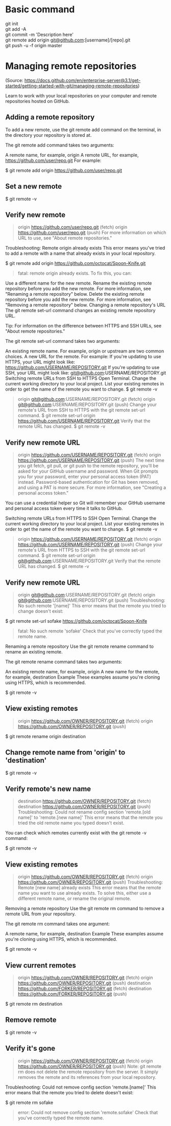 # Basic command

git init    
git add -A  
git commit -m 'Description here'    
git remote add origin git@github.com:[username]/[repo].git  
git push -u -f origin master


# Managing remote repositories

(Source: https://docs.github.com/en/enterprise-server@3.1/get-started/getting-started-with-git/managing-remote-repositories)

Learn to work with your local repositories on your computer and remote repositories hosted on GitHub.


## Adding a remote repository
To add a new remote, use the git remote add command on the terminal, in the directory your repository is stored at.

The git remote add command takes two arguments:

A remote name, for example, origin
A remote URL, for example, https://github.com/user/repo.git
For example:

$ git remote add origin https://github.com/user/repo.git
## Set a new remote

$ git remote -v
## Verify new remote
> origin  https://github.com/user/repo.git (fetch)
> origin  https://github.com/user/repo.git (push)
For more information on which URL to use, see "About remote repositories."

Troubleshooting: Remote origin already exists
This error means you've tried to add a remote with a name that already exists in your local repository.

$ git remote add origin https://github.com/octocat/Spoon-Knife.git
> fatal: remote origin already exists.
To fix this, you can:

Use a different name for the new remote.
Rename the existing remote repository before you add the new remote. For more information, see "Renaming a remote repository" below.
Delete the existing remote repository before you add the new remote. For more information, see "Removing a remote repository" below.
Changing a remote repository's URL
The git remote set-url command changes an existing remote repository URL.

Tip: For information on the difference between HTTPS and SSH URLs, see "About remote repositories."

The git remote set-url command takes two arguments:

An existing remote name. For example, origin or upstream are two common choices.
A new URL for the remote. For example:
If you're updating to use HTTPS, your URL might look like:
https://github.com/USERNAME/REPOSITORY.git
If you're updating to use SSH, your URL might look like:
git@github.com:USERNAME/REPOSITORY.git
Switching remote URLs from SSH to HTTPS
Open Terminal.
Change the current working directory to your local project.
List your existing remotes in order to get the name of the remote you want to change.
$ git remote -v
> origin  git@github.com:USERNAME/REPOSITORY.git (fetch)
> origin  git@github.com:USERNAME/REPOSITORY.git (push)
Change your remote's URL from SSH to HTTPS with the git remote set-url command.
$ git remote set-url origin https://github.com/USERNAME/REPOSITORY.git
Verify that the remote URL has changed.
$ git remote -v
## Verify new remote URL
> origin  https://github.com/USERNAME/REPOSITORY.git (fetch)
> origin  https://github.com/USERNAME/REPOSITORY.git (push)
The next time you git fetch, git pull, or git push to the remote repository, you'll be asked for your GitHub username and password. When Git prompts you for your password, enter your personal access token (PAT) instead. Password-based authentication for Git has been removed, and using a PAT is more secure. For more information, see "Creating a personal access token."

You can use a credential helper so Git will remember your GitHub username and personal access token every time it talks to GitHub.

Switching remote URLs from HTTPS to SSH
Open Terminal.
Change the current working directory to your local project.
List your existing remotes in order to get the name of the remote you want to change.
$ git remote -v
> origin  https://github.com/USERNAME/REPOSITORY.git (fetch)
> origin  https://github.com/USERNAME/REPOSITORY.git (push)
Change your remote's URL from HTTPS to SSH with the git remote set-url command.
$ git remote set-url origin git@github.com:USERNAME/REPOSITORY.git
Verify that the remote URL has changed.
$ git remote -v
## Verify new remote URL
> origin  git@github.com:USERNAME/REPOSITORY.git (fetch)
> origin  git@github.com:USERNAME/REPOSITORY.git (push)
Troubleshooting: No such remote '[name]'
This error means that the remote you tried to change doesn't exist:

$ git remote set-url sofake https://github.com/octocat/Spoon-Knife
> fatal: No such remote 'sofake'
Check that you've correctly typed the remote name.

Renaming a remote repository
Use the git remote rename command to rename an existing remote.

The git remote rename command takes two arguments:

An existing remote name, for example, origin
A new name for the remote, for example, destination
Example
These examples assume you're cloning using HTTPS, which is recommended.

$ git remote -v
## View existing remotes
> origin  https://github.com/OWNER/REPOSITORY.git (fetch)
> origin  https://github.com/OWNER/REPOSITORY.git (push)

$ git remote rename origin destination
## Change remote name from 'origin' to 'destination'

$ git remote -v
## Verify remote's new name
> destination  https://github.com/OWNER/REPOSITORY.git (fetch)
> destination  https://github.com/OWNER/REPOSITORY.git (push)
Troubleshooting: Could not rename config section 'remote.[old name]' to 'remote.[new name]'
This error means that the remote you tried the old remote name you typed doesn't exist.

You can check which remotes currently exist with the git remote -v command:

$ git remote -v
## View existing remotes
> origin  https://github.com/OWNER/REPOSITORY.git (fetch)
> origin  https://github.com/OWNER/REPOSITORY.git (push)
Troubleshooting: Remote [new name] already exists
This error means that the remote name you want to use already exists. To solve this, either use a different remote name, or rename the original remote.

Removing a remote repository
Use the git remote rm command to remove a remote URL from your repository.

The git remote rm command takes one argument:

A remote name, for example, destination
Example
These examples assume you're cloning using HTTPS, which is recommended.

$ git remote -v
## View current remotes
> origin  https://github.com/OWNER/REPOSITORY.git (fetch)
> origin  https://github.com/OWNER/REPOSITORY.git (push)
> destination  https://github.com/FORKER/REPOSITORY.git (fetch)
> destination  https://github.com/FORKER/REPOSITORY.git (push)

$ git remote rm destination
## Remove remote
$ git remote -v
## Verify it's gone
> origin  https://github.com/OWNER/REPOSITORY.git (fetch)
> origin  https://github.com/OWNER/REPOSITORY.git (push)
Note: git remote rm does not delete the remote repository from the server. It simply removes the remote and its references from your local repository.

Troubleshooting: Could not remove config section 'remote.[name]'
This error means that the remote you tried to delete doesn't exist:

$ git remote rm sofake
> error: Could not remove config section 'remote.sofake'
Check that you've correctly typed the remote name.